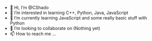 - 👋 Hi, I’m @CShado
- 👀 I’m interested in learning C++, Python, Java, JavaScript
- 🌱 I’m currently learning JavaScript and some really basic stuff with Python
- 💞️ I’m looking to collaborate on (Nothing yet)
- 📫 How to reach me ...

<!---
CShado/CShado is a ✨ special ✨ repository because its `README.md` (this file) appears on your GitHub profile.
You can click the Preview link to take a look at your changes.
--->
